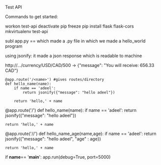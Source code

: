 Test API

Commands to get started:

workon test-api
deactivate 
pip freeze
pip install flask flask-cors
mkvirtualenv test-api



subl app.py == which made a .py file in which we made a hello_world program

using jsonify: it made a json response which is readable to machine 



http://.../currency/USD/CAD/500
-> {"message": "You will receive: 656.33 CAD"}








```
@app.route('/<name>') #gives routes/directory 
def hello_name(name):
    if name == 'adeel': 
    	return jsonify({"message": "hello adeel"})

    return 'hello,' + name
```
@app.route('/<name>')
def hello_name(name):
    if name == 'adeel': 
    	return jsonify({"message": "hello adeel"})

    return 'hello,' + name


@app.route('/<name>/<age>')
def hello_name_age(name,age):
    if name == 'adeel': 
    	return jsonify({"message": "hello adeel", "age" : age})

    return 'hello,' + name




if __name__== '__main__':
	app.run(debug=True, port=5000)
